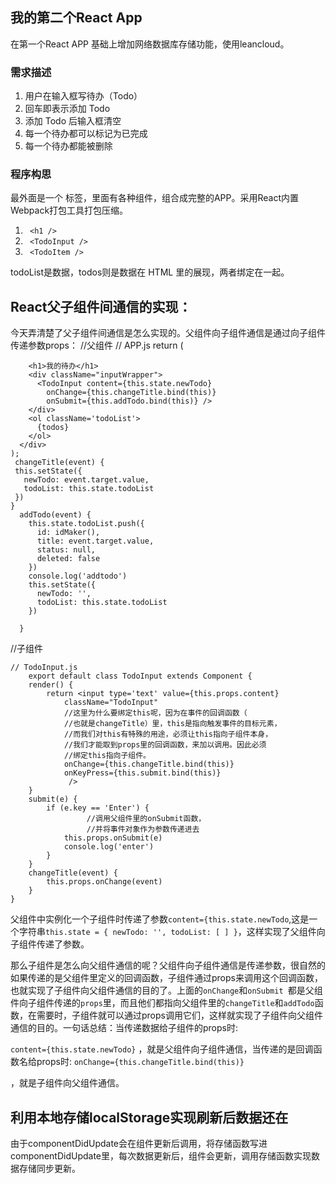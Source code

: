 ## 我的第二个React App
在第一个React APP 基础上增加网络数据库存储功能，使用leancloud。
### 需求描述
1. 用户在输入框写待办（Todo）
2. 回车即表示添加 Todo
3. 添加 Todo 后输入框清空
4. 每一个待办都可以标记为已完成
5. 每一个待办都能被删除
### 程序构思
最外面是一个 <App/> 标签，里面有各种组件，组合成完整的APP。采用React内置Webpack打包工具打包压缩。

1. <code> \<h1 /\> </code>
2. <code> \<TodoInput /\> </code>
3. <code> \<TodoItem /\> </code>


todoList是数据，todos则是数据在 HTML 里的展现，两者绑定在一起。
## React父子组件间通信的实现：
今天弄清楚了父子组件间通信是怎么实现的。父组件向子组件通信是通过向子组件传递参数props：
 //父组件
	 // APP.js
	 return (
      <div className='App'>

        <h1>我的待办</h1>
        <div className="inputWrapper">
          <TodoInput content={this.state.newTodo}
            onChange={this.changeTitle.bind(this)}
            onSubmit={this.addTodo.bind(this)} />
        </div>
        <ol className='todoList'>
          {todos}
        </ol>
      </div>
    );
     changeTitle(event) {
     this.setState({
       newTodo: event.target.value,
       todoList: this.state.todoList
     })
    }
	  addTodo(event) {
	    this.state.todoList.push({
	      id: idMaker(),
	      title: event.target.value,
	      status: null,
	      deleted: false
	    })
	    console.log('addtodo')
	    this.setState({
	      newTodo: '',
	      todoList: this.state.todoList
	    })
	
	  }

//子组件

    // TodoInput.js
	    export default class TodoInput extends Component {
	    render() {
	        return <input type='text' value={this.props.content}
	            className="TodoInput"
	            //这里为什么要绑定this呢，因为在事件的回调函数（
	            //也就是changeTitle）里，this是指向触发事件的目标元素，
	            //而我们对this有特殊的用途，必须让this指向子组件本身，
	            //我们才能取到props里的回调函数，来加以调用。因此必须
	            //绑定this指向子组件。
	            onChange={this.changeTitle.bind(this)}
	            onKeyPress={this.submit.bind(this)}
	             />
	    }
	    submit(e) {
	        if (e.key == 'Enter') {
	        		 //调用父组件里的onSubmit函数，
	        		 //并将事件对象作为参数传递进去
	            this.props.onSubmit(e)  
	            console.log('enter')
	        }
	    }
	    changeTitle(event) {
	        this.props.onChange(event)
	    }
	}

父组件中实例化一个子组件时传递了参数```content={this.state.newTodo```,这是一个字符串```this.state = {
      newTodo: '',
      todoList: [
      ]
    }```，这样实现了父组件向子组件传递了参数。
  
那么子组件是怎么向父组件通信的呢？父组件向子组件通信是传递参数，很自然的如果传递的是父组件里定义的回调函数，子组件通过props来调用这个回调函数，也就实现了子组件向父组件通信的目的了。上面的```onChange```和```onSubmit ```都是父组件向子组件传递的```props```里，而且他们都指向父组件里的```changeTitle```和```addTodo```函数，在需要时，子组件就可以通过props调用它们，这样就实现了子组件向父组件通信的目的。一句话总结：当传递数据给子组件的props时: 

```content={this.state.newTodo}```
，就是父组件向子组件通信，当传递的是回调函数名给props时:
 ```onChange={this.changeTitle.bind(this)}```

，就是子组件向父组件通信。

## 利用本地存储localStorage实现刷新后数据还在
由于componentDidUpdate会在组件更新后调用，将存储函数写进componentDidUpdate里，每次数据更新后，组件会更新，调用存储函数实现数据存储同步更新。
